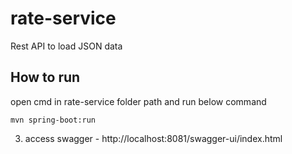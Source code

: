 # rate-service
Rest API to load JSON data
## How to run

  open cmd in rate-service folder path and run below command
```
mvn spring-boot:run
```
3. access swagger - http://localhost:8081/swagger-ui/index.html
